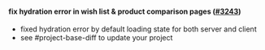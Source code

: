 #### fix hydration error in wish list & product comparison pages ([#3243](https://github.com/shopsys/shopsys/pull/3243))

-   fixed hydration error by default loading state for both server and client
-   see #project-base-diff to update your project
